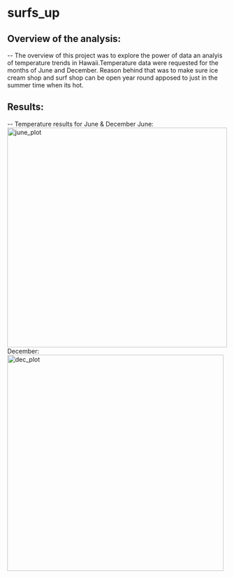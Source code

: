 # surfs_up


## Overview of the analysis:
--
The overview of this project was to explore the power of data an analyis of temperature trends in Hawaii.Temperature data were requested for the months of June and December. Reason behind that was to make sure ice cream shop and surf shop can be open year round apposed to just in the summer time when its hot. 

## Results:
--
Temperature results for June & December
June:
<img width="503" alt="june_plot" src="https://user-images.githubusercontent.com/88943257/160231887-34c0160c-e6e9-4482-bd80-16e25832373f.png">
December:
<img width="495" alt="dec_plot" src="https://user-images.githubusercontent.com/88943257/160231903-b4143528-79f5-44a8-bd01-a47e70efda35.png">

